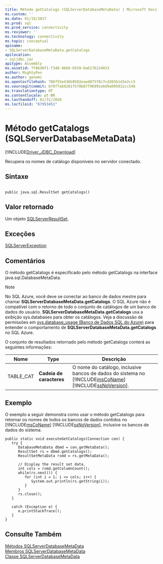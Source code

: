 ```yaml
---
title: Método getCatalogs (SQLServerDatabaseMetaData) | Microsoft Docs
ms.custom: ''
ms.date: 01/19/2017
ms.prod: sql
ms.prod_service: connectivity
ms.reviewer: ''
ms.technology: connectivity
ms.topic: conceptual
apiname:
- SQLServerDatabaseMetaData.getCatalogs
apilocation:
- sqljdbc.jar
apitype: Assembly
ms.assetid: 7f8bd0f1-f340-4bb9-b559-0a6176124033
author: MightyPen
ms.author: genemi
ms.openlocfilehash: 786f55e436b9582eaed875f8c7cd265b1d3e2cc5
ms.sourcegitcommit: b78f7ab9281f570b87f96991ebd9a095812cc546
ms.translationtype: HT
ms.contentlocale: pt-BR
ms.lasthandoff: 01/31/2020
ms.locfileid: "67953451"
---
```

# <a name="getcatalogs-method-sqlserverdatabasemetadata"></a>Método getCatalogs (SQLServerDatabaseMetaData)
[!INCLUDE[Driver_JDBC_Download](../../../includes/driver_jdbc_download.md)]

  Recupera os nomes de catálogo disponíveis no servidor conectado.  
  
## <a name="syntax"></a>Sintaxe  
  
```  
  
public java.sql.ResultSet getCatalogs()  
```  
  
## <a name="return-value"></a>Valor retornado  
 Um objeto [SQLServerResultSet](../../../connect/jdbc/reference/sqlserverresultset-class.md).  
  
## <a name="exceptions"></a>Exceções  
 [SQLServerException](../../../connect/jdbc/reference/sqlserverexception-class.md)  
  
## <a name="remarks"></a>Comentários  
 O método getCatalogs é especificado pelo método getCatalogs na interface java.sql.DatabaseMetaData.  
  
> [!NOTE]  
>  No SQL Azure, você deve se conectar ao banco de dados mestre para chamar **SQLServerDatabaseMetaData.getCatalogs**. O SQL Azure não é compatível com o retorno de todo o conjunto de catálogos de um banco de dados do usuário. **SQLServerDatabaseMetaData.getCatalogs** usa a exibição sys.databases para obter os catálogos. Veja a discussão de permissões em [sys.database_usage (Banco de Dados SQL do Azure)](../../../relational-databases/system-catalog-views/sys-database-usage-azure-sql-database.md) para entender o comportamento de **SQLServerDatabaseMetaData.getCatalogs** no SQL Azure.  
  
 O conjunto de resultados retornado pelo método getCatalogs conterá as seguintes informações:  
  
|Nome|Type|Descrição|  
|----------|----------|-----------------|  
|TABLE_CAT|**Cadeia de caracteres**|O nome do catálogo, inclusive bancos de dados do sistema no [!INCLUDE[msCoName](../../../includes/msconame_md.md)] [!INCLUDE[ssNoVersion](../../../includes/ssnoversion-md.md)].|  
  
## <a name="example"></a>Exemplo  
 O exemplo a seguir demonstra como usar o método getCatalogs para retornar os nomes de todos os bancos de dados contidos no [!INCLUDE[msCoName](../../../includes/msconame_md.md)] [!INCLUDE[ssNoVersion](../../../includes/ssnoversion-md.md)], inclusive os bancos de dados do sistema.  
  
```  
public static void executeGetCatalogs(Connection con) {  
   try {  
      DatabaseMetaData dbmd = con.getMetaData();  
      ResultSet rs = dbmd.getCatalogs();  
      ResultSetMetaData rsmd = rs.getMetaData();  
  
      // Display the result set data.  
      int cols = rsmd.getColumnCount();  
      while(rs.next()) {  
         for (int i = 1; i <= cols; i++) {  
            System.out.println(rs.getString(i));  
         }  
      }  
      rs.close();  
   }   
  
   catch (Exception e) {  
      e.printStackTrace();  
   }  
}  
```  
  
## <a name="see-also"></a>Consulte Também  
 [Métodos SQLServerDatabaseMetaData](../../../connect/jdbc/reference/sqlserverdatabasemetadata-methods.md)   
 [Membros SQLServerDatabaseMetaData](../../../connect/jdbc/reference/sqlserverdatabasemetadata-members.md)   
 [Classe SQLServerDatabaseMetaData](../../../connect/jdbc/reference/sqlserverdatabasemetadata-class.md)  
  
  
